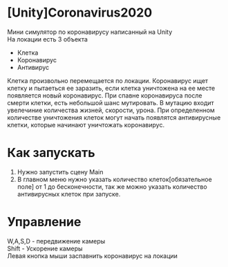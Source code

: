 # [Unity]Coronavirus2020
 Мини симулятор по коронавирусу написанный на Unity   
 На локации есть 3 объекта   
 - Клетка   
 - Коронавирус   
 - Антивирус   

Клетка произвольно перемещается по локации. Коронавирус ищет клетку и пытаеться ее заразить, если клетка уничтожена на ее месте появляется новый коронавирус. При спавне коронавируса после смерти клетки, есть небольшой шанс мутировать. В мутацию входит увелечиние количества жизней, скорости, урона. При определенном количестве уничтожения клеток могут начать появлятся антивирусные клетки, которые начинают уничтожать коронавирус.
 

# Как запускать   
1. Нужно запустить сцену Main   
2. В главном меню нужно указать количество клеток[обязательное поле] от 1 до бесконечности, так же можно указать количество антивирусных клеток при запуске.   

# Управление   
W,A,S,D - передвижение камеры   
Shift - Ускорение камеры   
Левая кнопка мыши заспавнить коронавирус на локации   
